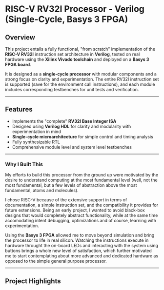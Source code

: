 # RISC-V RV32I Processor - Verilog (Single-Cycle, Basys 3 FPGA)

## Overview

This project entails a fully functional, "from scratch" implementation of the **RISC-V RV32I** instruction set architecture in **Verilog**, tested on real hardware using the **Xilinx Vivado toolchain** and deployed on a **Basys 3 FPGA board**.

It is designed as a **single-cycle processor** with modular components and a strong focus on clarity and experimentation. The entire RV32I instruction set is supported (save for the environment call instructions), and each module includes corresponding testbenches for unit tests and verification.

---

## Features

- Implements the "complete" **RV32I Base Integer ISA**
- Designed using **Verilog HDL** for clarity and modularity with experimentation in mind
- **Single-cycle microarchitecture** for simple control and timing analysis
- Fully synthesizable RTL
- Comprehensive module level and system level testbenches

---

### Why I Built This

My efforts to build this processor from the ground up were motivated by the desire to understand computing at the most fundamental level (well, not the most fundamental, but a few levels of abstraction above the most fundamental, atoms and molecules).

I chose RISC-V because of the extensive support in terms of documentation, a simple instruction set, and the compatibility it provides for future extensions. Being an early project, I wanted to avoid black-box designs that would completely abstract functionality, while at the same time accomodating intent debugging, optimizations and of course, learning with experimentation.

Using the **Basys 3 FPGA** allowed me to  move beyond simulation and bring the processor to life in real silicon. Watching the instructions execute in hardware throught the on-board LEDs and interacting with the system using buttons brings a whole new level of satisfaction, which further motivated me to start contemplating about more advanced and dedicated hardware as opposed to the simple general purpose processor.

---

## Project Highlights

